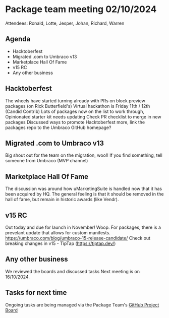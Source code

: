 # Package team meeting 02/10/2024
Attendees: Ronald, Lotte, Jesper, Johan, Richard, Warren

## Agenda
- Hacktoberfest
- Migrated .com to Umbraco v13
- Marketplace Hall Of Fame
- v15 RC
- Any other business

## Hacktoberfest
The wheels have started turning already with PRs on block preview packages (on Rick Butterfield's)
Virtual hackathon is Friday 11th / 12th (Candid Contrib)
Lots of packages now on the list to work through, Opinionated starter kit needs updating
Check PR checklist to merge in new packages
Discussed ways to promote Hacktoberfest more, link the packages repo to the Umbraco GitHub homepage?

## Migrated .com to Umbraco v13
Big shout out for the team on the migration, woo!!
If you find something, tell someone from Umbraco (MVP channel)

## Marketplace Hall Of Fame
The discussion was around how uMarketingSuite is handled now that it has been acquired by HQ.
The general feeling is that it should be removed in the hall of fame, but remain in historic awards (like Vendr).

## v15 RC
Out today and due for launch in November! Woop.
For packages, there is a prevelant update that allows for custom manifests.
https://umbraco.com/blog/umbraco-15-release-candidate/
Check out breaking changes in v15 - TipTap (https://tiptap.dev/)

## Any other business
We reviewed the boards and discussed tasks
Next meeting is on 16/10/2024.

## Tasks for next time
Ongoing tasks are being managed via the Package Team's [GitHub Project Board](https://github.com/orgs/umbraco/projects/41)
